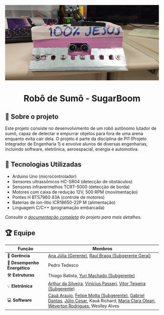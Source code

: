 <div align="center"> 
  <img src="./assets/selfie-sugar-boom.jpeg" alt="screenshot" />
   <h1>Robô de Sumô - SugarBoom</h1>
</div>

## 📍 Sobre o projeto

Este projeto consiste no desenvolvimento de um robô autônomo lutador de sumô, capaz de detectar e empurrar objetos para fora de uma arena enquanto evita cair dela. O projeto é parte da disciplina de PI1 (Projeto Integrador de Engenharia 1) e envolve alunos de diversas engenharias, incluindo software, eletrônica, aeroespacial, energia e automotiva.

## 🧰 Tecnologias Utilizadas

- Arduino Uno (microcontrolador)
- Sensores ultrassônicos HC-SR04 (detecção de obstáculos)
- Sensores infravermelhos TCRT-5000 (detecção de borda)
- Motores com caixa de redução 12V, 500 RPM (movimentação)
- Pontes H BTS7960 43A (controle de motores)
- Baterias de íon-lítio ICR18650-22P M (alimentação)
- Linguagem C/C++ (programação embarcada)

*Consulte a [documentação completa](./docs/PI1_2024_2Relatório_Final.pdf) do projeto para mais detalhes.* 

## 🏆 Equipe

| **Função**               | **Membros** |
|--------------------------|-------------|
| 🎯 **Gerência**           | [Ana Júlia (Gerente)](https://github.com/ailujana), [Raul Braga (Subgerente Geral)](https://github.com/Raul-10) |
| 🔋 **Desempenho Energético** | Pedro Tedesco |
| 🛠️ **Estruturas**         | Thiago Batista, [Yuri Machado (Subgerente)](https://github.com/YuriMup) |
| 💡 **Eletrônica**         | [Arthur da Silveira](https://github.com/Tutzs), [Vinícius Passeri](https://github.com/Hidratante), [Vitor Teixeira (Subgerente)](https://github.com/Vitorreix) |
| 💻 **Software**           | [Cauã Araujo](https://github.com/caua08), [Felipe Motta (Subgerente)](https://github.com/M0tt1nh4), [Gabriel Dantas](https://github.com/gbevi), [Júlio Cesar](https://github.com/Julio1099), Kauã Richard, [Maria Clara Oleari](https://github.com/Oleari19), [Weverton Rodrigues](https://github.com/vevetin), Weslley Alves |

